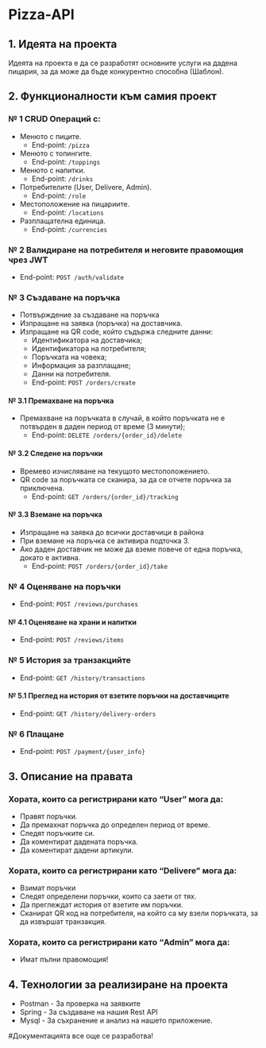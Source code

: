 # Pizza-API

## 1. Идеята на проекта
Идеята на проекта е да се разработят основните услуги на дадена пицария, за да може да бъде конкурентно способна (Шаблон).

## 2. Функционалности към самия проект

### № 1 CRUD Операций с:
- Менюто с пиците.
  - End-point: `/pizza`
- Менюто с топингите.
  - End-point: `/toppings`
- Менюто с напитки.
  - End-point: `/drinks`
- Потребителите (User, Delivere, Admin).
  - End-point: `/role`
- Местоположение на пицариите.
  - End-point: `/locations`
- Разплащателна единица.
  - End-point: `/currencies`

### № 2 Валидиране на потребителя и неговите правомощия чрез JWT
- End-point: `POST /auth/validate`

### № 3 Създаване на поръчка
- Потвърждение за създаване на поръчка
- Изпращане на заявка (поръчка) на доставчика.
- Изпращане на QR code, който съдържа следните данни:
  - Идентификатора на доставчика;
  - Идентификатора на потребителя;
  - Поръчката на човека;
  - Информация за разплащане;
  - Данни на потребителя.
  - End-point: `POST /orders/create`

#### № 3.1 Премахване на поръчка
- Премахване на поръчката в случай, в който поръчката не е потвърден в даден период от време (3 минути);
  - End-point: `DELETE /orders/{order_id}/delete`

#### № 3.2 Следене на поръчки
- Времево изчисляване на текущото местоположението.
- QR code за поръчката се сканира, за да се отчете поръчка за приключена.
  - End-point: `GET /orders/{order_id}/tracking`

#### № 3.3 Вземане на поръчка
- Изпращане на заявка до всички доставчици в района
- При вземане на поръчка се активира подточка 3.
- Ако даден доставчик не може да вземе повече от една поръчка, докато е активна.
  - End-point: `POST /orders/{order_id}/take`

### № 4 Оценяване на поръчки
- End-point: `POST /reviews/purchases`

#### № 4.1 Оценяване на храни и напитки
- End-point: `POST /reviews/items`

### № 5 История за транзакцийте
- End-point: `GET /history/transactions`

#### № 5.1 Преглед на история от взетите поръчки на доставчиците
- End-point: `GET /history/delivery-orders`

### № 6 Плащане
- End-point: `POST /payment/{user_info}`

## 3. Описание на правата

### Хората, които са регистрирани като “User” мога да:
- Правят поръчки.
- Да премахнат поръчка до определен период от време.
- Следят поръчките си.
- Да коментират дадената поръчка.
- Да коментират дадени артикули.

### Хората, които са регистрирани като “Delivere” мога да:
- Взимат поръчки
- Следят определени поръчки, които са заети от тях.
- Да преглеждат история от взетите им поръчки.
- Сканират QR код на потребителя, на който са му взели поръчката, за да извършат транзакция.

### Хората, които са регистрирани като “Admin” мога да:
- Имат пълни правомощия!

## 4. Технологии за реализиране на проекта
- Postman - За проверка на заявките
- Spring - За създаване на нашия Rest API
- Mysql - За съхранение и анализ на нашето приложение.

#Документацията все още се разработва!
